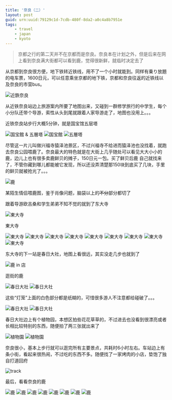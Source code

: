 ```yaml
---
title: '奈良（二）'
layout: post
guid: urn:uuid:79129c1d-7cdb-480f-8da2-a0c4a8b7951e
tags:
    - travel
    - japan
    - kyoto
---
```


> 京都之行的第二天并不在京都而是奈良。奈良本在计划之外，但是后来在网上看到奈良满大街都可以看到鹿，觉得很新鲜，就临时决定去了                                                                           

从京都到奈良很方便，地下铁转近铁线，用不了一个小时就能到。同样有乗り放題的电车票，1600日元，可以任意乘坐京都的地下铁，京都和奈良往返的近铁线以及奈良的市营bus。

![近鉄奈良](/media/files/2009/10/01/kintetsunara.jpg)

从近铁奈良站边上旅游案内所要了地图出来，又碰到一群修学旅行的中学生，每个小分队还带个导游，索性从头到尾就跟着人家导游走了，地图也没用上。。。

近铁奈良站步行大概5分钟，就是国宝馆五层塔

![国宝館 & 五層塔](/media/files/2009/10/01/gosoutou-kokuhoukan.jpg)
![国宝館](/media/files/2009/10/01/kokuhoukan.jpg)
![五層塔](/media/files/2009/10/01/gosoutou.jpg)

尽管这一片儿叫做兴福寺猿泽池景区，不过兴福寺不给进而猿泽池也没找着，就跑去奈良公园喂鹿了。奈良最大的特色就是在大街上几乎随处可以看见大大小小的鹿，边儿上也有很多卖鹿鲜贝的摊子，150日元一包。买了鲜贝后鹿
自己就找来了，不管你藏到哪儿都能被它发现，所以还没弄清楚那150块到底买了几块，手里的鲜贝就被抢光了。。。

![鹿](/media/files/2009/10/01/dear-deer.jpg)

某陌生情侣喂鹿图，鉴于肖像问题，脑袋以上的<del>不分</del>部分都切了

跟着导游欧吉桑和学生弟弟不知不觉的就到了东大寺

![東大寺](/media/files/2009/10/01/toudaiji-08.jpg)

東大寺

![東大寺](/media/files/2009/10/01/toudaiji-01.jpg)
![東大寺](/media/files/2009/10/01/toudaiji-07.jpg)
![東大寺](/media/files/2009/10/01/toudaiji-10.jpg)
![東大寺](/media/files/2009/10/01/toudaiji-02.jpg)
![東大寺](/media/files/2009/10/01/toudaiji-03.jpg)
![東大寺](/media/files/2009/10/01/toudaiji-04.jpg)
![東大寺](/media/files/2009/10/01/toudaiji-05.jpg)
![東大寺](/media/files/2009/10/01/toudaiji-06.jpg)
![東大寺](/media/files/2009/10/01/toudaiji-09.jpg)

东大寺的下一站是春日大社，地图上看很远，其实没走几步也就到了

![鹿 in 店](/media/files/2009/10/01/deer-in-store.jpg)

逛街的鹿

![春日大社](/media/files/2009/10/01/kasugadaisya-01.jpg)
![春日大社](/media/files/2009/10/01/kasugadaisya-02.jpg)

这些“灯笼”上面的白色部分都是纸糊的，可惜很多游人不注意都给碰破了。。。

![春日大社](/media/files/2009/10/01/kasugadaisya-03.jpg)
![春日大社](/media/files/2009/10/01/kasugadaisya-04.jpg)

春日大社边上有个植物园，本想区拍些花花草草的，不过进去也没看到很漂亮或者长相比较特别的东西，随便拍了两三张就出来了

![植物園](/media/files/2009/10/01/syokubutsuen-01.jpg)
![植物園](/media/files/2009/10/01/syokubutsuen-02.jpg)

奈良很小，基本上步行就可以逛完所有主要景点，共耗时6小时左右。车站边上有条小街，看起来很热闹，不过吃的东西不多。随便找了一家烤肉的小店，垫饱了独自打道回府

![track](/media/files/2009/10/01/track.jpg)

最后，看看奈良的鹿

![鹿](/media/files/2009/10/01/deer-08.jpg)
![鹿](/media/files/2009/10/01/deer-06.jpg)
![鹿](/media/files/2009/10/01/deer-01.jpg)
![鹿](/media/files/2009/10/01/deer-02.jpg)
![鹿](/media/files/2009/10/01/deer-03.jpg)
![鹿](/media/files/2009/10/01/deer-04.jpg)
![鹿](/media/files/2009/10/01/deer-05.jpg)
![鹿](/media/files/2009/10/01/deer-07.jpg)

